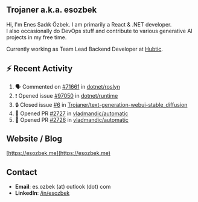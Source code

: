 ##  Trojaner a.k.a. esozbek
Hi, I'm Enes Sadık Özbek. I am primarily a React & .NET developer.  
I also occasionally do DevOps stuff and contribute to various generative AI projects in my free time.

Currently working as Team Lead Backend Developer at [Hubtic](https://hubtic.com/).

## :zap: Recent Activity

<!--START_SECTION:activity-->
1. 🗣 Commented on [#71661](https://github.com/dotnet/roslyn/issues/71661#issuecomment-1894611892) in [dotnet/roslyn](https://github.com/dotnet/roslyn)
2. ❗ Opened issue [#97050](https://github.com/dotnet/runtime/issues/97050) in [dotnet/runtime](https://github.com/dotnet/runtime)
3. 🔒 Closed issue [#6](https://github.com/Trojaner/text-generation-webui-stable_diffusion/issues/6) in [Trojaner/text-generation-webui-stable_diffusion](https://github.com/Trojaner/text-generation-webui-stable_diffusion)
4. 💪 Opened PR [#2727](https://github.com/vladmandic/automatic/pull/2727) in [vladmandic/automatic](https://github.com/vladmandic/automatic)
5. 💪 Opened PR [#2726](https://github.com/vladmandic/automatic/pull/2726) in [vladmandic/automatic](https://github.com/vladmandic/automatic)
<!--END_SECTION:activity-->

## Website / Blog
[https://esozbek.me](https://esozbek.me)

## Contact
- **Email**: es.ozbek (at) outlook (dot) com
- **LinkedIn**: [/in/esozbek](https://linkedin.com/in/esozbek)
